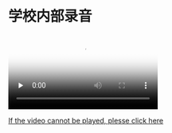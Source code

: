 # 学校内部录音

<video id="video" controls="" preload="none" poster="img/cctv-poster.jpg">
      <source id="mp4" src="video/学校内部录音-新京报.mp4" type="video/mp4">
      <p>Your user agent does not support the HTML5 Video element.</p>
</video>

[If the video cannot be played, plesse click here](video/学校内部录音-新京报.mp4)
